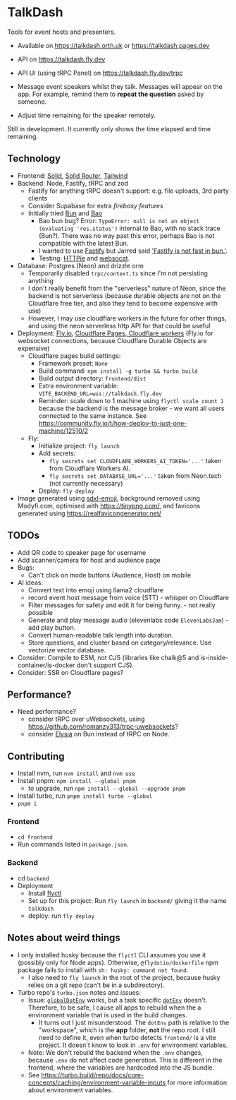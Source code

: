 # TalkDash

Tools for event hosts and presenters. 
- Available on https://talkdash.orth.uk or https://talkdash.pages.dev
- API on https://talkdash.fly.dev
- API UI (using tRPC Panel) on https://talkdash.fly.dev/trpc

- Message event speakers whilst they talk. Messages will appear on the app. For example, remind them to **repeat the question** asked by someone. 
- Adjust time remaining for the speaker remotely.

Still in development. It currently only shows the time elapsed and time remaining.

## Technology
- Frontend: [Solid](https://tailwindcss.com/), [Solid Router](https://docs.solidjs.com/guides/how-to-guides/routing-in-solid/solid-router), [Tailwind](https://tailwindcss.com/)
- Backend: Node, Fastify, tRPC and zod
  - Fastify for anything tRPC doesn't support: e.g. file uploads, 3rd party clients
  - Consider Supabase for extra *firebasy features*
  - Initially tried [Bun](https://bun.sh/) and [Bao](https://github.com/mattreid1/baojs)
    - Bao bun bug? Error: `TypeError: null is not an object (evaluating 'res.status')` internal to Bao, with no stack trace (Bun?). There was no way past this error, perhaps Bao is not compatible with the latest Bun. 
    - I wanted to use [Fastify](https://fastify.dev/) but Jarred said ['Fastify is not fast in bun.'](https://news.ycombinator.com/item?id=37800505).
    - Testing: [HTTPie](https://httpie.io/app) and [websocat](https://github.com/vi/websocat).
- Database: Postgres (Neon) and drizzle orm 
  - Temporarily disabled `trpc/context.ts` since I'm not persisting anything 
  - I don't really benefit from the "serverless" nature of Neon, since the backend is not serverless (because durable objects are not on the Cloudflare free tier, and also they tend to become expensive with use) 
  - However, I may use cloudflare workers in the future for other things, and using the neon serverless http API for that could be useful
- Deployment: [Fly.io](https://fly.io), [Cloudflare Pages, Cloudflare workers](https://www.cloudflare.com/en-gb/) (Fly.io for websocket connections, because Cloudflare Durable Objects are expensive)
  - Cloudflare pages build settings: 
    - Framework preset: `None`
    - Build command: `npm install -g turbo && turbo build`
    - Build output directory: `frontend/dist`
    - Extra environment variable: `VITE_BACKEND_URL=wss://talkdash.fly.dev`
    - Reminder: scale down to 1 machine using `flyctl scale count 1` because the backend is the message broker - we want all users connected to the same instance. See https://community.fly.io/t/how-deploy-to-just-one-machine/12510/2
  - Fly: 
    - Initialize project: `fly launch`
    - Add secrets: 
      - `fly secrets set CLOUDFLARE_WORKERS_AI_TOKEN='...'` taken from Cloudflare Workers AI.
      - `fly secrets set DATABASE_URL='...'` taken from Neon.tech (not currently necessary)
    - Deploy: `fly deploy`
- Image generated using [sdxl-emoji](https://replicate.com/fofr/sdxl-emoji), background removed using Modyfi.com, optimised with https://tinypng.com/, and favicons generated using https://realfavicongenerator.net/

## TODOs

- Add QR code to speaker page for username
- Add scanner/camera for host and audience page
- Bugs:
  - Can't click on mode buttons (Audience, Host) on mobile
- AI ideas:
  - Convert text into emoji using llama2 cloudflare
  - record event host message from voice (STT) - whisper on Cloudflare
  - Filter messages for safety and edit it for being funny. - not really possible
  - Generate and play message audio (elevenlabs code `ElevenLabsJam`) - add play button.
  - Convert human-readable talk length into duration.
  - Store questions, and cluster based on category/relevance. Use vectorize vector database.
- Consider: Compile to ESM, not CJS (libraries like chalk@5 and is-inside-container/is-docker don't support CJS).
- Consider: SSR on Cloudflare pages?

## Performance?
- Need performance? 
  - consider tRPC over uWebsockets, using https://github.com/romanzy313/trpc-uwebsockets?
  - consider [Elysia](https://elysiajs.com/) on Bun instead of tRPC on Node.

## Contributing
- Install nvm, run `nvm install` and `nvm use`
- Install pnpm: `npm install --global pnpm`
  - to upgrade, run `npm install --global --upgrade pnpm`
- Install turbo, run `pnpm install turbo --global`
- `pnpm i`

### Frontend
- `cd frontend`
- Run commands listed in `package.json`.

### Backend
- cd `backend`
- Deployment
  - Install [flyctl](https://fly.io/docs/hands-on/install-flyctl/)
  - Set up for this project: Run `fly launch` in `backend/` giving it the name `talkdash`
  - deploy: run `fly deploy`

## Notes about weird things
- I only installed husky because the `flyctl` CLI assumes you use it (possibly only for Node apps). Otherwise, `@flydotio/dockerfile` npm package fails to install with `sh: husky: command not found`.
  - I also need to `fly launch` in the root of the project, because husky relies on a git repo (can't be in a subdirectory).
- Turbo repo's `turbo.json` notes and issues:
  - Issue: [`globalDotEnv`](https://turbo.build/repo/docs/reference/configuration#globaldotenv) works, but a task specific [`dotEnv`](https://turbo.build/repo/docs/reference/configuration#dotenv) doesn't. Therefore, to be safe, I cause all apps to rebuild when the a environment variable that is used in the build changes.
    - It turns out I just misunderstood. The `dotEnv` path is relative to the "workspace", which is the **app** folder, **not** the repo root. I still need to define it, even when turbo detects `frontend/` is a vite project. It doesn't know to look in `.env` for environment variables.
  - Note: We don't rebuild the backend when the `.env` changes, because `.env` do not affect code generation. This is different in the frontend, where the variables are hardcoded into the JS bundle.
  - See https://turbo.build/repo/docs/core-concepts/caching/environment-variable-inputs for more information about environment variables.